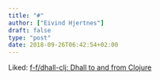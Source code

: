 ```yaml
---
title: "#"
author: ["Eivind Hjertnes"]
draft: false
type: "post"
date: 2018-09-26T06:42:54+02:00
---
```


Liked: [f-f/dhall-clj: Dhall to and
from Clojure](https://github.com/f-f/dhall-clj)

